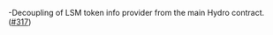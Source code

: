 -Decoupling of LSM token info provider from the main Hydro contract.
([\#317](https://github.com/informalsystems/hydro/pull/317))
